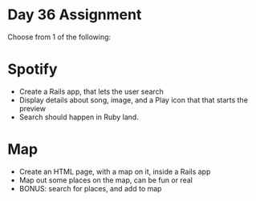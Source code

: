 Day 36 Assignment
=================

Choose from 1 of the following:

Spotify
==================

* Create a Rails app, that lets the user search
* Display details about song, image, and a Play icon that that starts the preview
* Search should happen in Ruby land.

Map
==================

* Create an HTML page, with a map on it, inside a Rails app
* Map out some places on the map, can be fun or real
* BONUS: search for places, and add to map
